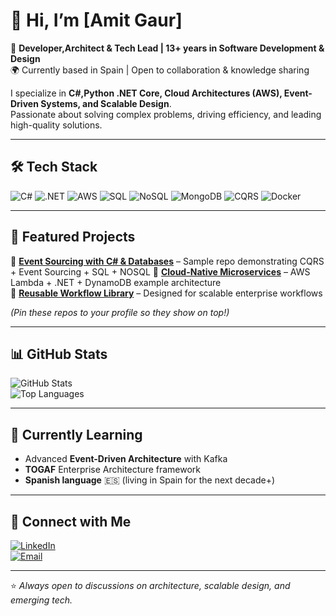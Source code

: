 # 👋 Hi, I’m [Amit Gaur]

🚀 **Developer,Architect & Tech Lead | 13+ years in Software Development & Design**  
🌍 Currently based in Spain | Open to collaboration & knowledge sharing  

I specialize in **C#,Python .NET Core, Cloud Architectures (AWS), Event-Driven Systems, and Scalable Design**.  
Passionate about solving complex problems, driving efficiency, and leading high-quality solutions.

---

## 🛠️ Tech Stack
![C#](https://img.shields.io/badge/C%23-239120?style=flat&logo=c-sharp&logoColor=white)
![.NET](https://img.shields.io/badge/.NET-512BD4?style=flat&logo=dotnet&logoColor=white)
![AWS](https://img.shields.io/badge/AWS-232F3E?style=flat&logo=amazon-aws&logoColor=white)
![SQL](https://img.shields.io/badge/SQL-003B57?style=flat&logo=microsoft-sql-server&logoColor=white)
![NoSQL](https://img.shields.io/badge/NoSQL-006400?style=flat&logo=mongodb&logoColor=white)
![MongoDB](https://img.shields.io/badge/MongoDB-47A248?style=flat&logo=mongodb&logoColor=white)
![CQRS](https://img.shields.io/badge/CQRS-FF6F00?style=flat)
![Docker](https://img.shields.io/badge/Docker-2496ED?style=flat&logo=docker&logoColor=white)

---

## 📌 Featured Projects
🔹 [**Event Sourcing with C# & Databases**](#) – Sample repo demonstrating CQRS + Event Sourcing  + SQL + NOSQL
🔹 [**Cloud-Native Microservices**](#) – AWS Lambda + .NET + DynamoDB example architecture  
🔹 [**Reusable Workflow Library**](#) – Designed for scalable enterprise workflows  

*(Pin these repos to your profile so they show on top!)*

---

## 📊 GitHub Stats
![GitHub Stats](https://github-readme-stats.vercel.app/api?username=<your-username>&show_icons=true&theme=dark)  
![Top Languages](https://github-readme-stats.vercel.app/api/top-langs/?username=<your-username>&layout=compact&theme=dark)

---

## 🌱 Currently Learning
- Advanced **Event-Driven Architecture** with Kafka
- **TOGAF** Enterprise Architecture framework  
- **Spanish language** 🇪🇸 (living in Spain for the next decade+)  

---

## 🤝 Connect with Me
[![LinkedIn](https://img.shields.io/badge/LinkedIn-0A66C2?style=flat&logo=linkedin&logoColor=white)](https://www.linkedin.com/in/your-profile/)  
[![Email](https://img.shields.io/badge/Email-D14836?style=flat&logo=gmail&logoColor=white)](mailto:your@email.com)

---
⭐️ *Always open to discussions on architecture, scalable design, and emerging tech.*  
